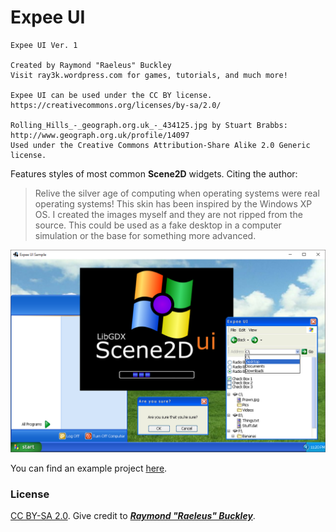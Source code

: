 # Expee UI

```
Expee UI Ver. 1

Created by Raymond "Raeleus" Buckley
Visit ray3k.wordpress.com for games, tutorials, and much more!

Expee UI can be used under the CC BY license.
https://creativecommons.org/licenses/by-sa/2.0/

Rolling_Hills_-_geograph.org.uk_-_434125.jpg by Stuart Brabbs:
http://www.geograph.org.uk/profile/14097
Used under the Creative Commons Attribution-Share Alike 2.0 Generic license.
```

Features styles of most common **Scene2D** widgets. Citing the author:

> Relive the silver age of computing when operating systems were real operating systems! This skin has been inspired by the Windows XP OS. I created the images myself and they are not ripped from the source. This could be used as a fake desktop in a computer simulation or the base for something more advanced.

![Expee](preview.png)

You can find an example project [here](https://ray3k.wordpress.com/artwork/expee-ui-skin-for-scene2d-ui/).

### License
[CC BY-SA 2.0](https://creativecommons.org/licenses/by-sa/2.0/). Give credit to [***Raymond "Raeleus" Buckley***](http://www.badlogicgames.com/forum/viewtopic.php?f=22&t=22887).
